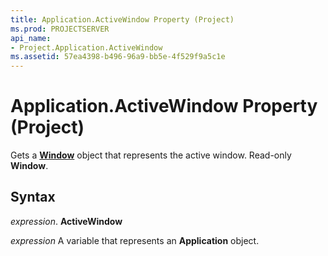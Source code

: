 ```yaml
---
title: Application.ActiveWindow Property (Project)
ms.prod: PROJECTSERVER
api_name:
- Project.Application.ActiveWindow
ms.assetid: 57ea4398-b496-96a9-bb5e-4f529f9a5c1e
---
```



# Application.ActiveWindow Property (Project)

Gets a  **[Window](window-object-project.md)** object that represents the active window. Read-only **Window**.


## Syntax

 _expression_. **ActiveWindow**

 _expression_ A variable that represents an **Application** object.


